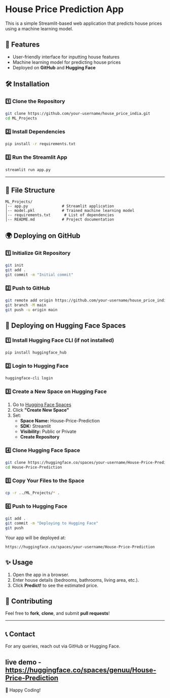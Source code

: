 # House Price Prediction App

This is a simple Streamlit-based web application that predicts house prices using a machine learning model.

## 🚀 Features

- User-friendly interface for inputting house features
- Machine learning model for predicting house prices
- Deployed on **GitHub** and **Hugging Face**

## 🛠 Installation

### 1️⃣ Clone the Repository

```sh
git clone https://github.com/your-username/house_price_india.git
cd ML_Projects
```

### 2️⃣ Install Dependencies

```sh
pip install -r requirements.txt
```

### 3️⃣ Run the Streamlit App

```sh
streamlit run app.py
```

---

## 📂 File Structure

```
ML_Projects/
│-- app.py               # Streamlit application
│-- model.pkl            # Trained machine learning model
│-- requirements.txt      # List of dependencies
│-- README.md            # Project documentation
```

## 🌍 Deploying on GitHub

### 1️⃣ Initialize Git Repository

```sh
git init
git add .
git commit -m "Initial commit"
```

### 2️⃣ Push to GitHub

```sh
git remote add origin https://github.com/your-username/house_price_india.git
git branch -M main
git push -u origin main
```

## 🤗 Deploying on Hugging Face Spaces

### 1️⃣ Install Hugging Face CLI (if not installed)

```sh
pip install huggingface_hub
```

### 2️⃣ Login to Hugging Face

```sh
huggingface-cli login
```

### 3️⃣ Create a New Space on Hugging Face

1. Go to [Hugging Face Spaces](https://huggingface.co/spaces)
2. Click **"Create New Space"**
3. Set:
   - **Space Name:** House-Price-Prediction
   - **SDK:** Streamlit
   - **Visibility:** Public or Private
   - **Create Repository**

### 4️⃣ Clone Hugging Face Space

```sh
git clone https://huggingface.co/spaces/your-username/House-Price-Prediction
cd House-Price-Prediction
```

### 5️⃣ Copy Your Files to the Space

```sh
cp -r ../ML_Projects/* .
```

### 6️⃣ Push to Hugging Face

```sh
git add .
git commit -m "Deploying to Hugging Face"
git push
```

Your app will be deployed at:

```
https://huggingface.co/spaces/your-username/House-Price-Prediction
```

## ✨ Usage

1. Open the app in a browser.
2. Enter house details (bedrooms, bathrooms, living area, etc.).
3. Click **Predict!** to see the estimated price.


## 🤝 Contributing

Feel free to **fork**, **clone**, and submit **pull requests**!

---

## 📞 Contact

For any queries, reach out via GitHub or Hugging Face.

live demo - https://huggingface.co/spaces/genuu/House-Price-Prediction
---

🚀 Happy Coding!

